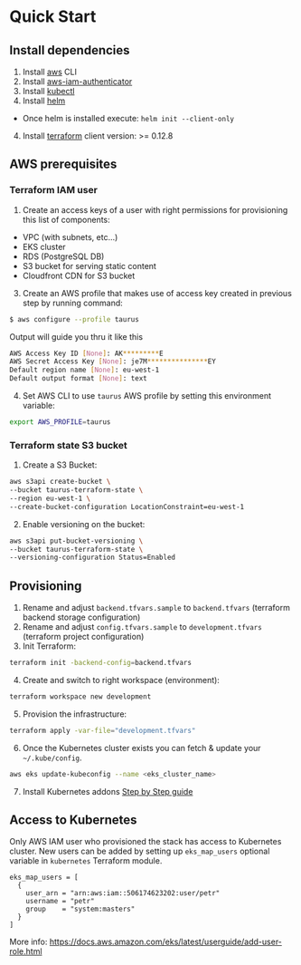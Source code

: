 # Quick Start

## Install dependencies
1. Install [aws][aws-cli-install] CLI
2. Install [aws-iam-authenticator][aws-iam-authenticator-install]
3. Install [kubectl][kubectl-install]
4. Install [helm][helm-install] 
  * Once helm is installed execute: `helm init --client-only`
4. Install [terraform][terraform-install] client version: >= 0.12.8

## AWS prerequisites

### Terraform IAM user
1. Create an access keys of a user with right permissions for provisioning this list of components:
  * VPC (with subnets, etc...)
  * EKS cluster
  * RDS (PostgreSQL DB)
  * S3 bucket for serving static content
  * Cloudfront CDN for S3 bucket
3. Create an AWS profile that makes use of access key created in previous step by running command:
  ```sh
  $ aws configure --profile taurus
  ```
  
  Output will guide you thru it like this
  ```sh
  AWS Access Key ID [None]: AK*********E
  AWS Secret Access Key [None]: je7M***************EY
  Default region name [None]: eu-west-1
  Default output format [None]: text
  ```

4. Set AWS CLI to use `taurus` AWS profile by setting this environment variable:
  ```sh
  export AWS_PROFILE=taurus
  ```

[kubectl-install]: https://kubernetes.io/docs/tasks/tools/install-kubectl
[aws-iam-authenticator-install]: https://docs.aws.amazon.com/eks/latest/userguide/install-aws-iam-authenticator.html
[helm-install]: https://github.com/helm/helm/releases/tag/v2.9.0
[terraform-install]: https://www.terraform.io/downloads.html
[aws-cli-install]: https://docs.aws.amazon.com/cli/latest/userguide/cli-chap-install.html

### Terraform state S3 bucket
1. Create a S3 Bucket:
```sh
aws s3api create-bucket \
--bucket taurus-terraform-state \
--region eu-west-1 \
--create-bucket-configuration LocationConstraint=eu-west-1
```
2. Enable versioning on the bucket:
```sh
aws s3api put-bucket-versioning \
--bucket taurus-terraform-state \
--versioning-configuration Status=Enabled
```

## Provisioning
1. Rename and adjust `backend.tfvars.sample` to `backend.tfvars` (terraform backend storage configuration)
2. Rename and adjust `config.tfvars.sample` to `development.tfvars` (terraform project configuration)
3. Init Terraform:
```sh
terraform init -backend-config=backend.tfvars
```
4. Create and switch to right workspace (environment):
```sh
terraform workspace new development
```
5. Provision the infrastructure:
```sh
terraform apply -var-file="development.tfvars"
```
6. Once the Kubernetes cluster exists you can fetch & update your `~/.kube/config`.
```sh
aws eks update-kubeconfig --name <eks_cluster_name>
```
7. Install Kubernetes addons [Step by Step guide](/helm/)

## Access to Kubernetes
Only AWS IAM user who provisioned the stack has access to Kubernetes cluster.
New users can be added by setting up `eks_map_users` optional variable in `kubernetes` Terraform module.
```hcl
eks_map_users = [
  {
    user_arn = "arn:aws:iam::506174623202:user/petr"
    username = "petr"
    group    = "system:masters"
  }
]
```
More info: https://docs.aws.amazon.com/eks/latest/userguide/add-user-role.html
